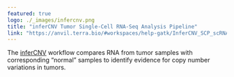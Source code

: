 ```yaml
---
featured: true
logo: ./_images/infercnv.png
title: "inferCNV Tumor Single-Cell RNA-Seq Analysis Pipeline"
link: "https://anvil.terra.bio/#workspaces/help-gatk/InferCNV_SCP_scRNA-seq"
---
```


The [inferCNV](https://github.com/broadinstitute/inferCNV) workflow compares RNA from tumor samples with corresponding “normal” samples to identify evidence for copy number variations in tumors.
